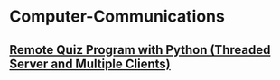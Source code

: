 # Computer-Communications

## [Remote Quiz Program with Python (Threaded Server and Multiple Clients)](remote-quiz-program/)
